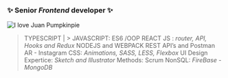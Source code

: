 ### ✨ Senior _Frontend_ developer ✨

![I love Juan Pumpkinpie](https://res.cloudinary.com/ds4utwlks/image/upload/v1609841099/cover_pumpkinpieJuan_xjsgiq.jpg)



> TYPESCRIPT | > JAVASCRIPT: ES6 /OOP
> REACT JS : _router, API, Hooks and Redux_
> NODEJS and WEBPACK
> REST API’s and Postman
> AR - Instagram
> CSS: _Animations, SASS, LESS, Flexbox_
> UI Design Expertice: _Sketch and Illustrator_
> Methods: Scrum
> NonSQL: _FireBase - MongoDB_
